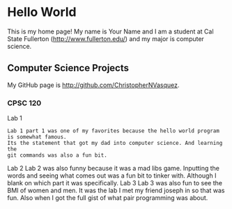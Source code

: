 # Hello World

This is my home page! My name is Your Name and I am a student at Cal State Fullerton (http://www.fullerton.edu/) and my major is computer science.

## Computer Science Projects

My GitHub page is http://github.com/ChristopherNVasquez.

### CPSC 120

Lab 1

    Lab 1 part 1 was one of my favorites because the hello world program is somewhat famous.
    Its the statement that got my dad into computer science. And learning the
    git commands was also a fun bit.

Lab 2
    Lab 2 was also funny because it was a mad libs game.
    Inputting the words and seeing what comes out was a fun bit to tinker with.
    Although I blank on which part it was specifically.
Lab 3
    Lab 3 was also fun to see the BMI of women and men.
    It was the lab I met my friend joseph in so that was fun.
    Also when I got the full gist of what pair programming was about.
